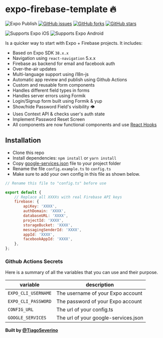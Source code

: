 # expo-firebase-template 🔥

![Expo Publish](https://github.com/TiagoSeverino/expo-firebase-template/workflows/Expo%20Publish/badge.svg?branch=master)
[![GitHub issues](https://img.shields.io/github/issues/TiagoSeverino/expo-firebase-template)](https://github.com/TiagoSeverino/expo-firebase-template/issues)
[![GitHub forks](https://img.shields.io/github/forks/TiagoSeverino/expo-firebase-template)](https://github.com/TiagoSeverino/expo-firebase-template/network)
[![GitHub stars](https://img.shields.io/github/stars/TiagoSeverino/expo-firebase-template)](https://github.com/TiagoSeverino/expo-firebase-template/stargazers)

<p>
  <!-- iOS -->
  <img alt="Supports Expo iOS" longdesc="Supports Expo iOS" src="https://img.shields.io/badge/iOS-4630EB.svg?style=flat-square&logo=APPLE&labelColor=999999&logoColor=fff" />
  <!-- Android -->
  <img alt="Supports Expo Android" longdesc="Supports Expo Android" src="https://img.shields.io/badge/Android-4630EB.svg?style=flat-square&logo=ANDROID&labelColor=A4C639&logoColor=fff" />  
</p>

Is a quicker way to start with Expo + Firebase projects. It includes:

-   Based on Expo SDK `38.x.x`
-   Navigation using `react-navigation` 5.x.x
-   Firebase as backend for email and facebook auth
-   Over-the-air updates
-   Multi-language support using i18n-js
-   Automatic app review and publish using Github Actions
-   Custom and reusable form components
-   Handles different field types in forms
-   Handles server errors using Formik
-   Login/Signup form built using Formik & yup
-   Show/hide Password Field's visibility 👁
-   Uses Context API & checks user's auth state
-   Implement Password Reset Screen
-   All components are now functional components and use [React Hooks](https://reactjs.org/docs/hooks-intro.html)

## Installation

-   Clone this repo
-   Install dependencies: `npm install` or `yarn install`
-   Copy [google-services.json](https://docs.expo.io/push-notifications/using-fcm/) file to your project folder
-   Rename the file `config.example.ts` to `config.ts`
-   Make sure to add your own config in this file as shown below.

```js
// Rename this file to "config.ts" before use

export default {
	// Replace all XXXXs with real Firebase API keys
	firebase: {
		apiKey: 'XXXX',
		authDomain: 'XXXX',
		databaseURL: 'XXXX',
		projectId: 'XXXX',
		storageBucket: 'XXXX',
		messagingSenderId: 'XXXX',
		appId: 'XXXX',
		facebookAppId: 'XXXX',
	},
};
```

### Github Actions Secrets

Here is a summary of all the variables that you can use and their purpose.

variable              | description
---                   | ---
`EXPO_CLI_USERNAME`   | The username of your Expo account
`EXPO_CLI_PASSWORD`   | The password of your Expo account
`CONFIG_URL`          | The url of your config.ts
`GOOGLE_SERVICES`     | The url of your google-services.json


<strong>Built by [@TiagoSeverino](https://github.com/TiagoSeverino)</strong>
